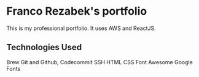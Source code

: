 # Franco Rezabek's portfolio

This is my professional portfolio. It uses AWS and ReactJS.

## Technologies Used

Brew
Git and Github, Codecommit
SSH
HTML
CSS
Font Awesome
Google Fonts
